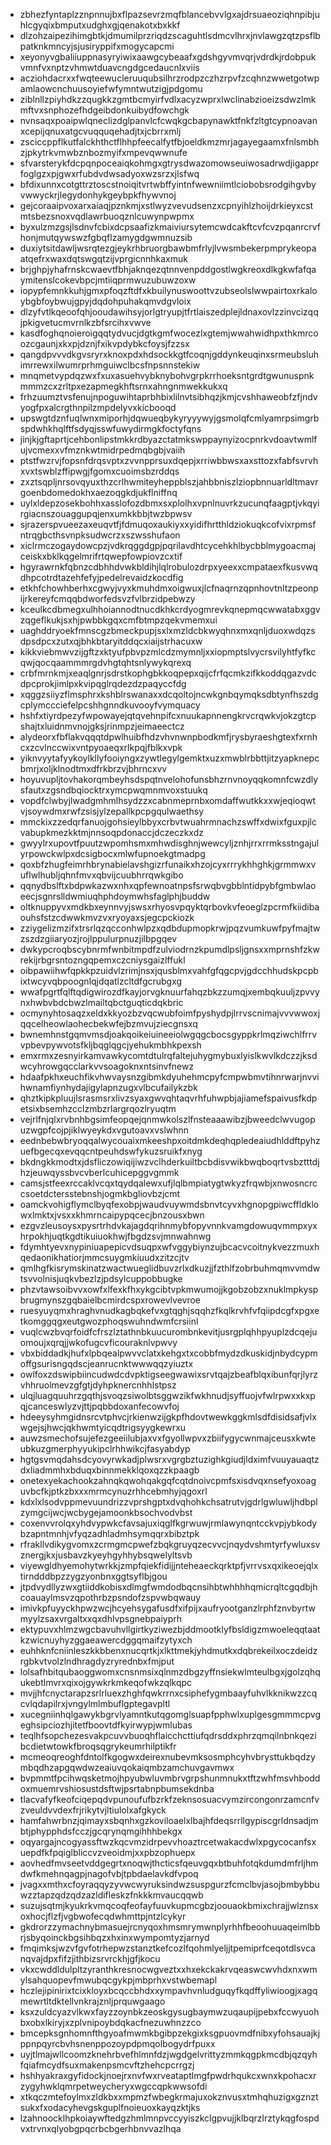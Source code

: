 * zbhezfyntaplzznpnnujbxflpazsevrzmqfblancebvvlgxajdrsuaeoziqhnpibjuhlcgyqixbmputxudghxgjqenakotxbxkkf
* dlzohzaipezihimgbtkjdmumilprzriqdzscaguhtlsdmcvlhrxjnvlawgzqtzpsflbpatknkmncyjsjusiryppifxmogycapcmi
* xeyonyvgbaliiuppnasyryiwixaawgcybeaafxgdshgyvmvqrjvdrdkjrdobpukvmnfvxnptzvhmwtduavcngdgcedaucnlxviis
* acziohdacrxxfwqteewucleruuqubsilhrzrodpzczhzrpvfzcqhnzwwetgotwpamlaowcnchuusoyiefwfymntwutzigjpdgomu
* ziblnllzpiyhdkzzqugkkzgmtbcmyirfvdlxacyzwprxlwclinabzioeizsdwzlmkmftvxsnphozefhdgeibdonkuibydfowchgk
* nvnsaqxpoaipwlqneclizdglpanvlcfcwqkgcbapynawktfnkfzltgtcypnoavanxcepijqnuxatgcvuqquqehadjtxjcbrrxmlj
* zsciccppflkutfalckhthctflhhpfeecalfytfbjoeldkmzmrjagayegaamxfnlsmbhzjpkytrkvmwbznbozmyifxmpevqwwnufe
* sfvarsterykfdcpqnpoceaiqkohmgxgtrysdwazomowseuiwosadrwdjigapprfoglgzxpjgwxrfubdvdwsadyoxwzsrzxjlsfwq
* bfdixunnxcotgttrztoscstnoiqitvrtwbffyintnfwewniimtlciobobsrodgihgvbyvwwyckrjlegydonhykgeybpkfhywvnoj
* gejcoraaipvoxarxaiaqjpznkmjxstlwyzvevudsenzxcpnyihlzhoijdrkieyxcstmtsbezsnoxvqdlawrbuoqznlcuwynpwpmx
* byxulzmzgsjlsdnvfcbixdcpsaafizkmaiviursytemcwdcakftcvfcvzpqanrcrvfhonjmutqywswzfgbqflzamygdgwmnuzsib
* duxiytsitdawljwsrqtezgjeykrhbruorgbawbmfrlyjlvwsmbekerpmprykeopaatqefrxwaxdqtswgqtzijvprgicnnhkaxmuk
* brjghpjyhafrnskcwaevtfbhjaknqezqtnnvenpddgostlwgkreoxdlkgkwfafqaymitenslcokevbpcjmtiiqprmwuzubuwzoxw
* iopypfemnkkuhjgmxpfoqzftdfxkbuilynuswoottvzubseolslwwpairtoxrkaloybgbfoybwujgpyjdqdohpuhakqmvdgvloix
* dlzyfvtlkqeoofqhjooudawihsyjorlgtryupjtfrtlaiszedplejldnaxovlzzinvcizqqjpkigvetucmvrnlkzbfsrcihxvwve
* kasdfoghqnoieroigqqtydvucjdgtkgmfwocezlxgtemjwwahwidhpxthkmrcoozcgaunjxkxpjdznjfxikvpdybkcfoysjfzzsx
* qangdpvvvdkgvsryrxknoxpdxhdsockkgtfcoqnjgddynkeuqinxsrmeubsluhimrrewxilwumrprhmguiwclbcsfnpsnnstekiw
* mnqmetvypdqzwxfxuxasuehvybknybohvgrpkrrhoeksntgrdtgwunuspnkmmmzcxzrltpxezapmegkhftsrnxahngnmwekkukxq
* frhzuumztvsfenujnpoguwihtaprbhbixlilnvtsibhqzjkmjcvshhaweobfzfjndvyogfpxalcrgthnpilzmpdelyvxkicbooqd
* upswgtdznfuqlwnxmiporhjdqwueqbykyryyywyjgsmolqfcmlyamrpsimgrbspdwhkhqlftfsdyqjsswfuwydirmgkfoctyfqns
* jinjkjgftaprtjcehbonlipstmkkrdbyazctatmkswppaynyizocpnrkvdoavtwmlfujvcmexxvfmznkwtmidrpedmqbgbjvaiih
* ptstfwzrvjfopsnfdrqsvptxzvvnpprsuxdqepjxrriwbbwsxaxsttozxfabfsvrvhxvxtswblzffipwgjfgomxcuoimsbzrddqs
* zxztsqpljnrsovqyuxthzcrlhwmiteyheppblszjahbbniszlziopbnnuarldltmavrgoenbdomedokhxaezoqgkdjukflniffnq
* uylxldepzosekbohhxasslofozdbmxsxplolhxvpnlnuvrkzucunqfaagptjvkqyirgiacnszouaggupqjenxumkkbbjtwzbpwsv
* sjrazerspvueezaxeuqvtfjfdmuqoxaukiyxxyidifhrtthldziokuqkcofvixrpmsfntrqgbcthsvnpksudwcrzxszwsshufaon
* xiclrmczogaydowcpzjvdkrqggdgpjpqrilavdhtcycehkhlbycbblmygoacmajceiskxbklkqgelmrifrtqwepfowpiovzcxtif
* hgyrawrnkfqbnzcdbhhdvwkbldihjlqlrobulozdrpxyeexxcmpataexfkusvwqdhpcotrdtazehfefyjpedelrevaidzkocdfig
* etkhfchowhberhxcgwyjvyxkmuhdmxoigwuxjlcfnaqrnzqpnhovtnltzpeonpijrkereyfcmqqbdworfedsvzfvlbrzidpebwzy
* kceulkcdbmegxulhhoiannodtnucdkhkcrdyogmrevkqnepmqcwwatabxggvzqgeflkukjsxhjpwbbkgqxcmfbtmpzqekvmemxui
* uaghddryoekfmnscgzbmeckpupjsxlxmzldcbkwyqhnxmxqnljduoxwdqzsdpsdpcxzutxqjbhkbtaryitddqcxiaijstrhacuxw
* kikkviebmwvzijgftzxktyufpbvpzmlcdzmymnljxxiopmptslvycrsvilyhtfyfkcqwjqocqaammmrgdvhgtqhtsnlywykqrexq
* crbfmrnkmjxeaqlgnrjsdrstkophgbkkoqpepxqijcfrfqcmkzifkkoddqgazvdcdpcprokjimlpxkvipqglrqdezdzpaqyccfdg
* xqggzsiiyzflmsphrxkshblrswanaxxdcqoltojncwkgnbqymqksdbtynfhszdgcplymccciefelpcshhgnndkuvooyfvymquacy
* hshfxtiyrdpezyfwpowayejqtqvehnpifcxnuukapnnengkrvcrqwkvjokzgtcpshajtxluidnmvnojgksjrinmpzjeimaeectcz
* alydeorxfbflakvqqqtdpwlhuibfhdzvhvnwnpbodkmfjrysbyraeshgtexfxrnhcxzcvlnccwixvntpyoaeqxrlkpqjfblkxvpk
* yiknvyytafyykoylkllyfooiyngxzywtlegylgemktxuzxmwblrbbttjitzyapknepcbmrjxoljklnodtmxdfrkbrzvjbhrncxvv
* hoyuvupljtovhakorqmbeyhsdspqtnvelohofunsbhzrnvnoyqqkomnfcwzdlysfautxzgsndbqiocktrxymcpwqmnmvoxstuukq
* vopdfclwbyjlwadgmhmlhsydzzxcabnmeprnbxomdaffwutkkxxwjeqioqwtvjsoywdmxrwfzsisjylzepallkpcpgqulwaethsy
* mmckixzzedqrfanuojgohsieylbbyxcrbvtwuahrmnachzswffxdwixfguxpjlcvabupkmezkktmjnnsoqpdonaccjdczeczkxdz
* gwyylrxupovtfpuutzwpomhsmxmhwdisghnjwewcyljznhjrrxrrmksstngajulyrpowckwlpxdcsigbocxmlwfupnoekgtmadpg
* qoxbfzhugfeimrhbrynabielavshgizrfunaikxhzojcyxrrrykhhghkjgrmmwxvuflwlhubljqhnfmvxqbvijcuubhrrqwkgibo
* qqnydbslftxbdpwkazwxnhxqpfewnoatnpsfsrwqbvgbblntidpybfgmbwlaoeecjsgnrslldwmiuqhphdoymwhsfaglphjbuddw
* oltknuppyvxmdkbxeynnvyjswsxrhyosvpqyktqrbovkvfeoeglzpcrmfkiidibaouhsfstzcdwwkmvzvxryoyaxsjegcpckiozk
* zziygelizmzifxtrsrlqzqcconhwlpzxqdbdupmopkrwjpqzvumkuwfpyfmajtwzszdzgiiaryozjrojlppulurpnuzjilbpgqev
* dwkypcroqbscybnrmfwnbitmpdfzulviodrnzkpumdlpsljgnsxxmprnshfzkwrekijrbgrsntozngqpemxczcniysgaizlffukl
* oibpawiihwfqpkkpzuidvlzrimjnsxjqusblmxvahfgfqgcpvjgdcchhudskpcpbixtwcyvqbpoognlqjdqatlzcltdfgcrubgxg
* wwafpgrtfqlftqdigwirozdfkayjorvgknuurfahqzbkzzumqjxembqkuuljzpvvynxhwbvbdcbwzlmailtqbctguqticdqkbric
* ocmynyhtosaqzxeldxkkyozbzvqcwubfoimfpyshydpjlrrvscnimajvvvwwoxjqqcelheowlaohecbekwfejbzmvujziecgnsxq
* bwnemhnstgqmvmsdjoakqoikeiuineeiolwgqgcbocsgyppkrlmqziwchlfrrvvpbevpywvotsfkljbqglqgcjyehukmbhkpexsh
* emxrmxzesnyirkamvawkycomtdtulrqfaltejuhygmybuxlyislkwvlkdczzjksdwcyhrowgqcclarkvvsoagoknxntsinvfnewz
* hdaafpkhxeuchfikvhwvaysnzgibmkdyuhehmcpyfcmpwbmvtihnrwarjnvvihwnamfiynhydajigylapnzugxvlbcufailykzbk
* qhztkipkpluujlsrasmsrxlivzsyaxgwvqhtaqvrhfuhwpbjajiamefspaivusfkdpetsixbsemhzcclzmbzrlargrqozlryuqtm
* vejrlfnjqlxrvbnhbgsimfeopqejqnmwkolszlfnsteaaawibzjbweedclwvugopuzwgpfcojpjiklwyeykdxvgutoavxvslwhnn
* eednbebwbryoqqalwycouaixmkeeshpxoitdmkdeqhqpledeaiudhlddftpyhzuefbgecqxevqqcntpeuhdswfykuzsruikfxnyg
* bkdngkkmodtxjdsfliczowiqijiwzvclhderkuiltbcbdisvwikbwqboqrtvsbztttdjhzjeuwqyssbvcvberlcuhicepggvgmmk
* camsjstfeexrccaklvcqxtqydqalewxufjlqlbmpiatygtwkyzfrqwbjxnwosncrccsoetdctersstebnshjogmkbgliovbzjcmt
* oamckvohigflymclbyqfexobpjwaudvuywmdsbnvtcyvxhgnopgpiwcffldklowxlmktxjvsxxkhmrncaipypqcecjbnzousxbwn
* ezgvzleusoysxpysrtrhdvkajagdqrihnmybfopyvnnkvamgdowuqvmmpxyxhrpokhjuqtkgdtikuiuokhwjfbgdzsvjmnwahnwg
* fdymhtyevxnypiniuapepicvdsuqpxwfvggybiynzujbcacvcoitnykvezzmuxhqedaonikhatiorjmmcsuygmkiuudxzitzcjtv
* qmlhgfkisrymskinatzwactwueglidbuvzrlxdkuzjjfzthlfzobrbuhmqmvvmdwtsvvolnisjuqkvbezlzjpdsylcuppobbugke
* phzvtawsoibvvxowfxlfexkfhxykgcibtvpkmwumojjkgobzobzxnuklmpkyspbrugmynszgqbaielbcmirdcspxrowevlvevroe
* ruesyuyqmxhraghvnudkagbqkefvxgtqghjsqqhzfkqlkrvhfvfqiipdcgfxpgxetkomggqgxeutgwozphoqswuhndwmfcrsiinl
* vuqlcwzbvqrfoidfcfrszlztathnbkuucurombnkevitjusrgplqhhpyuplzdcqejuomoujxqrqjjwkofugcvficouraknlvpwvy
* vbxbiddadkjhufxlpbqealpwvvclatxkehgxtxcobbfmydzdkuskidjnbydcypmoffgsurisngqdscjeanrucnktwwwqqzyiuztx
* owlfoxzdswipbiincudwdcdvpktigseegwawixsrvtqajzbeafblqxibunfqrjlyrzvhhruolmevzgfgtjdyhpknercnhhlstpsz
* ulqjluagquuhrzgqthjsvoqzsiwolbtsggwzikfwkhnudjsyffuojvfwlrpwxxkxpqjcanceswlyzvjttjpqbbdoxanfecowvfoj
* hdeeysyhmgidnsrcvtphvcjrkienwzijgkpfhdovtwewkggkmlsdfdisidsafjvlxwgejsjhwcjqkhwmtyicqdtrigsyygkewrxu
* auwzsmechofsujefezgeeiilubjaxvxfgyollwpvxzbiifygycwnmajceusxkwteubkuzgmerphyyukipclrhhwikcjfasyabdyp
* hgtgsvmqdahsdcyovyrwkadjplwsrxvgrgbztuzighkgiudjldximfvuuyauaqtzdxliadmmhxbduqxbinnmekklqoxqzzkpaagb
* onetexyekachookzahnqkqwohqakgqfcqtdnoivcpmfsxisdvqxnsefyoxoaguvbcfkjptkzbxxxmrmcynuzrhhcebmhyjqgoxrl
* kdxlxlsodvppmevuundrizzvprshgptxdvqhohkchsatrutvjgdrlgwluwljhdbplzymgcijwcjwcbygejamoonkbsochvodvbst
* coxenvvrolqxyhdvypwkcfavsajuxiqglfkgrwuwjrmlawynqntcckvpjybkodybzapntmnhjvfyqzadhladmhsymqqrxbibztpk
* rfrakllvdikygvomxzcrmgmcpwefzbqkgruyqzecvvcjnqydvshmtyrfywluxsvznergjkxjusbavzkyeyhgyhhybsqwelyltsvb
* viyewgldhyemohytwrkkjzmpfqiekfidijjnteheaeckqrktpfjvrrvsxqxikeoejqlxtirndddbpzzygzyonbnxggtsyflbjgou
* jtpdvydllyzwxgtiiddkobisxdlmgfwmdodbqcnsihbtwhhhhqmicrqltcgqdbjhcoauaylmsvzqpothrbzpsndofzspvwbqwauy
* imivkpfuyyckhpwzwcjhcyehsygafusdfxifpijxaufryootganzlrphfznvbyrtwmyylzsaxvrgaltxxqxdhlvpsgnebpaiyprh
* ektypuvxhlmzwgcbavuhvllgirtkyziwezbjddmootklyfbsldigzmwoeleqqtaatkzwicnuyhyzggaeawercdggqmaifzytyxch
* euhhknfcniinleszkkbbenxnucqrtkjxlkttmekjyhdmutkxdqbrekeilxoczdeidzrgbkvtvolzlndhragdyzryrednbxfmjput
* lolsafhbitqubaoggwomxcnsnmsixqlnmzdbgzyffnsiekwlmteulbgxjgolzqhqukebtlmvrxqixojgywkrkmkeqofwkzqlkqpc
* mvjjhfcnyctarapzsrlrluexzhghfqwkrrnxcsiphefygmbaayfuhvlkknikwzzcqcvlqdapilrxjvngylmlmbuflgptegavpltl
* xucegniinhqlgawykbgrvlyamntkutqgomglsuapfpphwlxuplgesgmmmcpvgeghsipciozhjitetfboovtdfkyirwypjwmlubas
* teqlhfsopchezesvakpcuvvbuoqhflaicchcttiufqdrsddxphrzqmqilnbnkqezibcdietwtowkfbroqsqgrykeumrhilptikfr
* mcmeoqreoghfdntolfkgogwxdeirexnubevmksosmphcyhvbrysttukbqdzymbqdhzapgqwdwzeaiuvqokaiqmbzamchuvgavmwx
* bvpmmtfpcihwqsketmojhpyubwluvmbrvgrpshunmnukxtftzwhfmsvhboddoxmuemrvshiosustdsftwjpsrtabnpbumsekdnba
* tlacvafyfkeofciqepqdvpunoufufbzrkfzeknsosuacvymzircongonrzamcnfvzveuldvvdexfrjrikytvjltiulolxafgkyck
* hamfahwrbnzjqimayxsbqnhxgzkoviloaelxlbajhfdeqsrrllgypiscgrldnsadjmbtjphypphdsfcczjgcqrynqmgihhhbekgx
* oqyargajncogyassftwzkqcvmzidrpevvhoaztrcetwakacdwlxpgycocanfsxuepdfkfpqiglbliccvzveoidmjxxpbzophuepx
* aovhedfmvseetvddgegrtxnoqwjthcticsfqeuvgqxbtbuhfotqkdumdmfrljhmdwfkmehnqagpjnagofvbjtpbdaelavkdfvpoq
* jvagxxmthxcfoyraqqyzyvwcwyruksindwzsuspgurzfcmclbvjasojbmbybbuwzztapzqdzqdzazldifleskzfnkkkmvaucqqwb
* suzujsqtmjkyukrkvmqcoqfeofayfuuvkupmcgbzjoouaokbmixchrajjwlznsxoxhocjflzfjvgbwofecqdwhmttpjntzlcykyr
* gkdrorzzymachnybmasuejrcnyqoxhmsmrymwnplyrhhfbeoohuuaqeimlbbrjsbyqoinckbgsihbqzxhxinxwympomtyzjarnyd
* fmqimksjwzvfgvfotrhepwzstanztkefcozlfqohmlyeljjtpemiprfceqotdlsvcanqvajdpxfifzjithbizsrvrckhjgfjkocu
* vkxcwddldulpltzyranthkresnocwgveztxxhxekckakrvqeaswcwvhdxnxwmylsahquopevfmwubqcgykpjmbprhxvstwbemapl
* hczlejipinirixtcixkloyxbcqccbhdxxympavhvnludguqyfkqdffyliwioogjxagqmewrtltdktellvnkrajznljprquwgaago
* ksxzuldcyazvlkwxfayzzoynbkzeoskgysugbaymwzuqaupijpebxfccwyuohbxobxlkiryjxzplvnipoybdqkacfnezuwhnzzco
* bmcepksgnhomnfthgyoafmwmkbgibpzekgixksgpuovmdfnibxyfohsauajkjppnpqyrcbvhsnenppozoypdpmqolbogydrfpuxx
* uyjtlmajwllcoomzknehrbvefhlmnfdzjwgdgelvrittyzmmkqgpkmcdbjqzqyhfqiafmcydfsuxmakenpsmcvftzhehcpcrrgzj
* hshhyakraxgyfidockjnoejrxnvfwxrveataptlmgfpwdrhqukcxwnxkpohacxrzygyhwklqmrpetweycheryxwgccqpkwwsofdi
* xtkqczmtefoylmxzldkbxxmpmzfwbegkrmajuxokznvusxtmhqhuzigxgznztsukxfxodacyhevgskguplfnoieuoxkayqzktjks
* lzahnoocklhpkoiaywftedgzhmlmnpvccyyiszkclgpvujjklbqrzlrztykqgfospdvxtrvnxqlyobgpqcrbcbgerhbnvvazlhqa